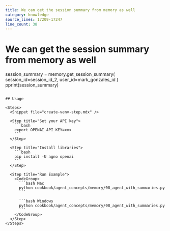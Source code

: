 ```yaml
---
title: We can get the session summary from memory as well
category: knowledge
source_lines: 17209-17247
line_count: 38
---
```


# We can get the session summary from memory as well
session_summary = memory.get_session_summary(
    session_id=session_id_2, user_id=mark_gonzales_id
)
pprint(session_summary)
```

## Usage

<Steps>
  <Snippet file="create-venv-step.mdx" />

  <Step title="Set your API key">
    ```bash
    export OPENAI_API_KEY=xxx
    ```
  </Step>

  <Step title="Install libraries">
    ```bash
    pip install -U agno openai
    ```
  </Step>

  <Step title="Run Example">
    <CodeGroup>
      ```bash Mac
      python cookbook/agent_concepts/memory/08_agent_with_summaries.py
      ```

      ```bash Windows
      python cookbook/agent_concepts/memory/08_agent_with_summaries.py
      ```
    </CodeGroup>
  </Step>
</Steps>



